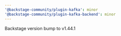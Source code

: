 ```yaml
---
'@backstage-community/plugin-kafka': minor
'@backstage-community/plugin-kafka-backend': minor
---
```


Backstage version bump to v1.44.1
